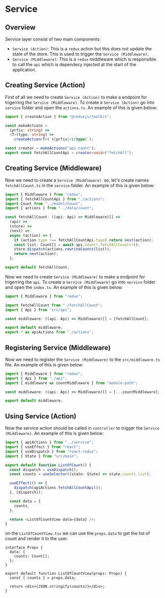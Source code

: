 # Service

## Overview

Service layer consist of two main components:

- `Service (Action)`: This is a `redux` action but this does not update the state of the store. This is used to trigger the `Service (Middleware)`.
- `Service (Middleware)`: This is a `redux` middleware which is responsible to call the `api` which is dependecy injected at the start of the application.

## Creating Service (Action)

First of all we need to create `Service (Action)` to make a endpoint for trigerring the `Service (Middleware)`. To create a `Service (Action)` go into `service` folder and open the `actions.ts`. An example of this is given below:

```ts
import { createAction } from "@reduxjs/toolkit";

const makeActions =
  (prfix: string) =>
  <T>(type: string) =>
    createAction<T>(`${prfix}/${type}`);

const creator = makeActions("api-count");
export const fetchAllCountApi = creator<void>("fetchAll");
```

## Creating Service (Middleware)

Now we need to create a `Service (Middleware)`. so, let's create names `fetchAllCount.ts` in the `service` folder. An example of this is given below:

```ts
import { Middleware } from "redux";
import { fetchAllCountApi } from "./actions";
import Count from "../model/Count";
import { actions } from "../data/count";

const fetchAllCount: ((api: Api) => Middleware)[] =>
  (api) =>
  (store) =>
  (next) =>
  async (action) => {
    if (action.type !== fetchAllCountApi.type) return next(action);
    const list: Count[] = await api.count!.fetchAllCounts!();
    store.dispatch(actions.rewriteCounts(list));
    return next(action);
  };

export default fetchAllCount;

```

Now we need to create `Service (Middleware)` to make a endpoint for trigerring the `api`. To create a `Service (Middleware)` go into `service` folder and open the `index.ts`. An example of this is given below:

```ts
import { Middleware } from "redux";

import fetchAllCount from "./fetchAllCount";
import { Api } from "src/api";

const middleware: ((api: Api) => Middleware)[] = [fetchAllCount];

export default middleware;
export * as apiActions from "./actions";
```

## Registering Service (Middleware)

Now we need to register the `Service (Middleware)` to the `src/middleware.ts` file. An example of this is given below:

```ts
import { Middleware } from "redux";
import { Api } from "./api";
import { middleware as countMiddleware } from "module-path";

const middleware: ((api: Api) => Middleware)[] = [...countMiddleware];

export default middleware;
```

## Using Service (Action)

Now the service action should be called in `controller` to trigger the `Service (Middleware)`. An example of this is given below:

```ts
import { apiActions } from "../service";
import { useEffect } from "react";
import { useDispatch } from "react-redux";
import { State } from "src/main";

export default function ListOfCount() {
  const dispatch = useDispatch();
  const counts = useSelector((state: State) => state.counts.list);

  useEffect(() => {
    dispatch(apiActions.fetchAllCountApi());
  }, [dispatch]);

  const data = {
    counts,
  };

  return <ListOfCountView data={data} />;
}
```

on the `ListOfCountView.tsx` we can use the `props.data` to get the list of count and render it to the user.

```tsx
interface Props {
  data: {
    counts: Count[];
  };
}

export default function ListOfCountView(props: Props) {
  const { counts } = props.data;

  return <div>{JSON.stringify(counts)}</div>;
}
```
